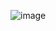 ![image](https://github.com/Triwoods2333/steam-spider/assets/90879899/faa1b054-79d7-41f5-a960-d4de1e86caff)
